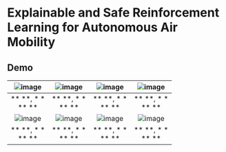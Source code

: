 # Explainable and Safe Reinforcement Learning for Autonomous Air Mobility


## Demo
| ![image](gifs/safeDQN-X10.gif) | ![image](gifs/safeDQN-X10.gif) | ![image](gifs/safeDQN-X10.gif) | ![image](gifs/safeDQN-X10.gif) | 
|:--:| :--:| :--:| :--:| 
| ** **, *  * <br>  **  ** <br>  | ** **, *  * <br>  **  ** <br>  | ** **, * * <br>  ** ** | ** **, * * <br>  ** ** |
| ![image](gifs/safeDQN-X10.gif) | ![image](gifs/safeDQN-X10.gif) | ![image](gifs/safeDQN-X10.gif) | ![image](gifs/safeDQN-X10.gif) | 
| ** **, *  * <br>  **  ** <br>  | ** **, *  * <br>  **  ** <br>  | ** **, * * <br>  ** ** | ** **, * * <br>  ** ** |


